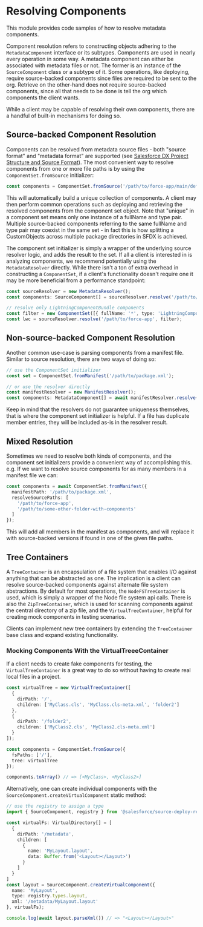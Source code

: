 # Resolving Components

This module provides code samples of how to resolve metadata components.

Component resolution refers to constructing objects adhering to the `MetadataComponent` interface or its subtypes. Components are used in nearly every operation in some way. A metadata component can either be associated with metadata files or not. The former is an instance of the `SourceComponent` class or a subtype of it. Some operations, like deploying, require source-backed components since files are required to be sent to the org. Retrieve on the other-hand does not require source-backed components, since all that needs to be done is tell the org which components the client wants.

While a client may be capable of resolving their own components, there are a handful of built-in mechanisms for doing so.

## Source-backed Component Resolution

Components can be resolved from metadata source files - both "source format" and "metadata format" are supported (see [Salesforce DX Project Structure and Source Format](https://developer.salesforce.com/docs/atlas.en-us.sfdx_dev.meta/sfdx_dev/sfdx_dev_source_file_format.htm)). The most convenient way to resolve components from one or more file paths is by using the `ComponentSet.fromSource` initializer:

```typescript
const components = ComponentSet.fromSource('/path/to/force-app/main/default/classes');
```

This will automatically build a unique collection of components. A client may then perform common operations such as deploying and retrieving the resolved components from the component set object. Note that "unique" in a component set means only one instance of a fullName and type pair. Multiple source-backed components referring to the same fullName and type pair may coexist in the same set - in fact this is how splitting a CustomObjects across multiple package directories in SFDX is achieved.

The component set initializer is simply a wrapper of the underlying source resolver logic, and adds the result to the set. If all a client is interested in is analyzing components, we recommend potentially using the `MetadataResolver` directly. While there isn't a ton of extra overhead in constructing a `ComponentSet`, if a client's functionality doesn't require one it may be more beneficial from a performance standpoint:


```typescript
const sourceResolver = new MetadataResolver();
const components: SourceComponent[] = sourceResolver.resolve('/path/to/force-app');

// resolve only LightningComponentBundle components
const filter = new ComponentSet([{ fullName: '*', type: 'LightningComponentBundle' }]);
const lwc = sourceResolver.resolve('/path/to/force-app', filter);
```

## Non-source-backed Component Resolution

Another common use-case is parsing components from a manifest file. Similar to source resolution, there are two ways of doing so:

```typescript
// use the ComponentSet initializer
const set = ComponentSet.fromManifest('/path/to/package.xml');

// or use the resolver directly
const manifestResolver = new ManifestResolver();
const components: MetadataComponent[] = await manifestResolver.resolve('/path/to/package.xml');
```

Keep in mind that the resolvers do not guarantee uniqueness themselves, that is where the component set initializer is helpful. If a file has duplicate member entries, they will be included as-is in the resolver result.


## Mixed Resolution

Sometimes we need to resolve both kinds of components, and the component set initializers provide a convenient way of accomplishing this. e.g. If we want to resolve source components for as many members in a manifest file we can:

```typescript
const components = await ComponentSet.fromManifest({
  manifestPath: '/path/to/package.xml',
  resolveSourcePaths: [
    '/path/to/force-app',
    '/path/to/some-other-folder-with-components'
  ]
});
```

This will add all members in the manifest as components, and will replace it with source-backed versions if found in one of the given file paths.


## Tree Containers

A `TreeContainer` is an encapsulation of a file system that enables I/O against anything that can be abstracted as one. The implication is a client can resolve source-backed components against alternate file system abstractions. By default for most operations, the `NodeFSTreeContainer` is used, which is simply a wrapper of the Node file system api calls. There is also the `ZipTreeContainer`, which is used for scanning components against the central directory of a zip file, and the `VirtualTreeContainer`, helpful for creating mock components in testing scenarios.

Clients can implement new tree containers by extending the `TreeContainer` base class and expand existing functionality.

### Mocking Components With the VirtualTreeeContainer

If a client needs to create fake components for testing, the `VirtualTreeContainer` is a great way to do so without having to create real local files in a project.

```typescript
const virtualTree = new VirtualTreeContainer([
  {
    dirPath: '/',
    children: ['MyClass.cls', 'MyClass.cls-meta.xml', 'folder2']
  },
  {
    dirPath: '/folder2',
    children: ['MyClass2.cls', 'MyClass2.cls-meta.xml']
  }
]);

const components = ComponentSet.fromSource({
  fsPaths: ['/'],
  tree: virtualTree
});

components.toArray() // => [<MyClass>, <MyClass2>]
```

Alternatively, one can create individual components with the `SourceComponent.createVirtualComponent` static method:

```typescript
// use the registry to assign a type
import { SourceComponent, registry } from '@salesforce/source-deploy-retrieve';

const virtualFs: VirtualDirectory[] = [
  {
    dirPath: '/metadata',
    children: [
      {
        name: 'MyLayout.layout',
        data: Buffer.from('<Layout></Layout>')
      }
    ]
  }
]
const layout = SourceComponent.createVirtualComponent({
  name: 'MyLayout',
  type: registry.types.layout,
  xml: '/metadata/MyLayout.layout'
}, virtualFs);

console.log(await layout.parseXml()) // => "<Layout></Layout>"
```

